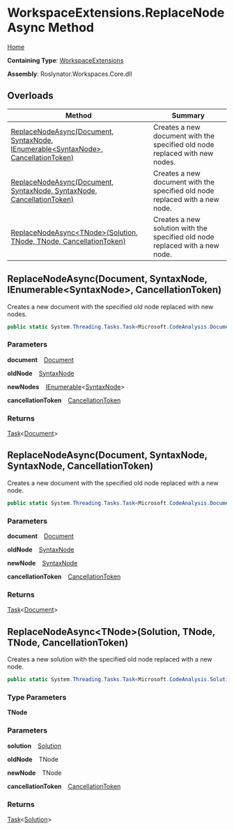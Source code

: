 # WorkspaceExtensions\.ReplaceNodeAsync Method

[Home](../../../README.md)

**Containing Type**: [WorkspaceExtensions](../README.md)

**Assembly**: Roslynator\.Workspaces\.Core\.dll

## Overloads

| Method | Summary |
| ------ | ------- |
| [ReplaceNodeAsync(Document, SyntaxNode, IEnumerable\<SyntaxNode\>, CancellationToken)](#2800034700) | Creates a new document with the specified old node replaced with new nodes\. |
| [ReplaceNodeAsync(Document, SyntaxNode, SyntaxNode, CancellationToken)](#2769549058) | Creates a new document with the specified old node replaced with a new node\. |
| [ReplaceNodeAsync\<TNode\>(Solution, TNode, TNode, CancellationToken)](#726832148) | Creates a new solution with the specified old node replaced with a new node\. |

<a id="2800034700"></a>

## ReplaceNodeAsync\(Document, SyntaxNode, IEnumerable\<SyntaxNode\>, CancellationToken\) 

  
Creates a new document with the specified old node replaced with new nodes\.

```csharp
public static System.Threading.Tasks.Task<Microsoft.CodeAnalysis.Document> ReplaceNodeAsync(this Microsoft.CodeAnalysis.Document document, Microsoft.CodeAnalysis.SyntaxNode oldNode, System.Collections.Generic.IEnumerable<Microsoft.CodeAnalysis.SyntaxNode> newNodes, System.Threading.CancellationToken cancellationToken = default)
```

### Parameters

**document** &ensp; [Document](https://docs.microsoft.com/en-us/dotnet/api/microsoft.codeanalysis.document)

**oldNode** &ensp; [SyntaxNode](https://docs.microsoft.com/en-us/dotnet/api/microsoft.codeanalysis.syntaxnode)

**newNodes** &ensp; [IEnumerable](https://docs.microsoft.com/en-us/dotnet/api/system.collections.generic.ienumerable-1)\<[SyntaxNode](https://docs.microsoft.com/en-us/dotnet/api/microsoft.codeanalysis.syntaxnode)\>

**cancellationToken** &ensp; [CancellationToken](https://docs.microsoft.com/en-us/dotnet/api/system.threading.cancellationtoken)

### Returns

[Task](https://docs.microsoft.com/en-us/dotnet/api/system.threading.tasks.task-1)\<[Document](https://docs.microsoft.com/en-us/dotnet/api/microsoft.codeanalysis.document)\>

<a id="2769549058"></a>

## ReplaceNodeAsync\(Document, SyntaxNode, SyntaxNode, CancellationToken\) 

  
Creates a new document with the specified old node replaced with a new node\.

```csharp
public static System.Threading.Tasks.Task<Microsoft.CodeAnalysis.Document> ReplaceNodeAsync(this Microsoft.CodeAnalysis.Document document, Microsoft.CodeAnalysis.SyntaxNode oldNode, Microsoft.CodeAnalysis.SyntaxNode newNode, System.Threading.CancellationToken cancellationToken = default)
```

### Parameters

**document** &ensp; [Document](https://docs.microsoft.com/en-us/dotnet/api/microsoft.codeanalysis.document)

**oldNode** &ensp; [SyntaxNode](https://docs.microsoft.com/en-us/dotnet/api/microsoft.codeanalysis.syntaxnode)

**newNode** &ensp; [SyntaxNode](https://docs.microsoft.com/en-us/dotnet/api/microsoft.codeanalysis.syntaxnode)

**cancellationToken** &ensp; [CancellationToken](https://docs.microsoft.com/en-us/dotnet/api/system.threading.cancellationtoken)

### Returns

[Task](https://docs.microsoft.com/en-us/dotnet/api/system.threading.tasks.task-1)\<[Document](https://docs.microsoft.com/en-us/dotnet/api/microsoft.codeanalysis.document)\>

<a id="726832148"></a>

## ReplaceNodeAsync\<TNode\>\(Solution, TNode, TNode, CancellationToken\) 

  
Creates a new solution with the specified old node replaced with a new node\.

```csharp
public static System.Threading.Tasks.Task<Microsoft.CodeAnalysis.Solution> ReplaceNodeAsync<TNode>(this Microsoft.CodeAnalysis.Solution solution, TNode oldNode, TNode newNode, System.Threading.CancellationToken cancellationToken = default) where TNode : Microsoft.CodeAnalysis.SyntaxNode
```

### Type Parameters

**TNode**

### Parameters

**solution** &ensp; [Solution](https://docs.microsoft.com/en-us/dotnet/api/microsoft.codeanalysis.solution)

**oldNode** &ensp; TNode

**newNode** &ensp; TNode

**cancellationToken** &ensp; [CancellationToken](https://docs.microsoft.com/en-us/dotnet/api/system.threading.cancellationtoken)

### Returns

[Task](https://docs.microsoft.com/en-us/dotnet/api/system.threading.tasks.task-1)\<[Solution](https://docs.microsoft.com/en-us/dotnet/api/microsoft.codeanalysis.solution)\>

